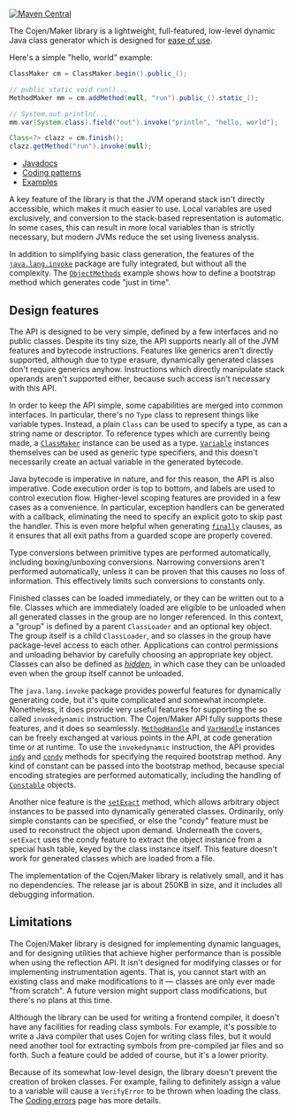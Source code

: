 [![Maven Central](https://img.shields.io/maven-central/v/org.cojen/cojen-maker.svg?label=Maven%20Central)](https://central.sonatype.com/artifact/org.cojen/cojen-maker)

The Cojen/Maker library is a lightweight, full-featured, low-level dynamic Java class generator which is designed for [ease of use](https://github.com/cojen/Maker/wiki/Ease-of-use).

Here's a simple "hello, world" example:

```java
ClassMaker cm = ClassMaker.begin().public_();

// public static void run()...
MethodMaker mm = cm.addMethod(null, "run").public_().static_();

// System.out.println(...
mm.var(System.class).field("out").invoke("println", "hello, world");

Class<?> clazz = cm.finish();
clazz.getMethod("run").invoke(null);
```

- [Javadocs](https://cojen.github.io/Maker/javadoc/org.cojen.maker/org/cojen/maker/package-summary.html)
- [Coding patterns](https://github.com/cojen/Maker/wiki/Coding-patterns)
- [Examples](example/main/java/org/cojen/example)

A key feature of the library is that the JVM operand stack isn't directly accessible, which makes it much easier to use. Local variables are used exclusively, and conversion to the stack-based representation is automatic. In some cases, this can result in more local variables than is strictly necessary, but modern JVMs reduce the set using liveness analysis.

In addition to simplifying basic class generation, the features of the [`java.lang.invoke`](https://docs.oracle.com/en/java/javase/21/docs/api/java.base/java/lang/invoke/package-summary.html) package are fully integrated, but without all the complexity. The [`ObjectMethods`](https://github.com/cojen/Maker/blob/master/example/main/java/org/cojen/example/ObjectMethods.java) example shows how to define a bootstrap method which generates code "just in time".

Design features
---------------

The API is designed to be very simple, defined by a few interfaces and no public classes. Despite its tiny size, the API supports nearly all of the JVM features and bytecode instructions. Features like generics aren't directly supported, although due to type erasure, dynamically generated classes don't require generics anyhow. Instructions which directly manipulate stack operands aren't supported either, because such access isn't necessary with this API.

In order to keep the API simple, some capabilities are merged into common interfaces. In particular, there's no `Type` class to represent things like variable types. Instead, a plain `Class` can be used to specify a type, as can a string name or descriptor. To reference types which are currently being made, a [`ClassMaker`](https://cojen.github.io/Maker/javadoc/org.cojen.maker/org/cojen/maker/ClassMaker.html) instance can be used as a type. [`Variable`](https://cojen.github.io/Maker/javadoc/org.cojen.maker/org/cojen/maker/Variable.html) instances themselves can be used as generic type specifiers, and this doesn't necessarily create an actual variable in the generated bytecode.

Java bytecode is imperative in nature, and for this reason, the API is also imperative. Code execution order is top to bottom, and labels are used to control execution flow. Higher-level scoping features are provided in a few cases as a convenience. In particular, exception handlers can be generated with a callback, eliminating the need to specify an explicit goto to skip past the handler. This is even more helpful when generating [`finally`](https://cojen.github.io/Maker/javadoc/org.cojen.maker/org/cojen/maker/MethodMaker.html#finally_(org.cojen.maker.Label,java.lang.Runnable)) clauses, as it ensures that all exit paths from a guarded scope are properly covered.

Type conversions between primitive types are performed automatically, including boxing/unboxing conversions. Narrowing conversions aren't performed automatically, unless it can be proven that this causes no loss of information. This effectively limits such conversions to constants only.

Finished classes can be loaded immediately, or they can be written out to a file. Classes which are immediately loaded are eligible to be unloaded when all generated classes in the group are no longer referenced. In this context, a "group" is defined by a parent `ClassLoader` and an optional key object. The group itself is a child `ClassLoader`, and so classes in the group have package-level access to each other. Applications can control permissions and unloading behavior by carefully choosing an appropriate key object. Classes can also be defined as [_hidden_](https://github.com/cojen/Maker/wiki/Hidden-classes), in which case they can be unloaded even when the group itself cannot be unloaded.

The `java.lang.invoke` package provides powerful features for dynamically generating code, but it's quite complicated and somewhat incomplete. Nonetheless, it does provide very useful features for supporting the so called `invokedynamic` instruction. The Cojen/Maker API fully supports these features, and it does so seamlessly. [`MethodHandle`](https://docs.oracle.com/en/java/javase/21/docs/api/java.base/java/lang/invoke/MethodHandle.html) and [`VarHandle`](https://docs.oracle.com/en/java/javase/21/docs/api/java.base/java/lang/invoke/VarHandle.html) instances can be freely exchanged at various points in the API, at code generation time or at runtime. To use the `invokedynamic` instruction, the API provides [`indy`](https://cojen.github.io/Maker/javadoc/org.cojen.maker/org/cojen/maker/Variable.html#indy(java.lang.String,java.lang.Object...)) and [`condy`](https://cojen.github.io/Maker/javadoc/org.cojen.maker/org/cojen/maker/Variable.html#condy(java.lang.String,java.lang.Object...)) methods for specifying the required bootstrap method. Any kind of constant can be passed into the bootstrap method, because special encoding strategies are performed automatically, including the handling of [`Constable`](https://docs.oracle.com/en/java/javase/21/docs/api/java.base/java/lang/constant/Constable.html) objects.

Another nice feature is the [`setExact`](https://cojen.github.io/Maker/javadoc/org.cojen.maker/org/cojen/maker/Variable.html#setExact(java.lang.Object)) method, which allows arbitrary object instances to be passed into dynamically generated classes. Ordinarily, only simple constants can be specified, or else the "condy" feature must be used to reconstruct the object upon demand. Underneath the covers, `setExact` uses the condy feature to extract the object instance from a special hash table, keyed by the class instance itself. This feature doesn't work for generated classes which are loaded from a file.

The implementation of the Cojen/Maker library is relatively small, and it has no dependencies. The release jar is about 250KB in size, and it includes all debugging information.

Limitations
-----------

The Cojen/Maker library is designed for implementing dynamic languages, and for designing utilities that achieve higher performance than is possible when using the reflection API. It isn't designed for modifying classes or for implementing instrumentation agents. That is, you cannot start with an existing class and make modifications to it &mdash; classes are only ever made "from scratch". A future version might support class modifications, but there's no plans at this time.

Although the library can be used for writing a frontend compiler, it doesn't have any facilities for reading class symbols. For example, it's possible to write a Java compiler that uses Cojen for writing class files, but it would need another tool for extracting symbols from pre-compiled jar files and so forth. Such a feature could be added of course, but it's a lower priority.

Because of its somewhat low-level design, the library doesn't prevent the creation of broken classes. For example, failing to definitely assign a value to a variable will cause a `VerifyError` to be thrown when loading the class. The [Coding errors](https://github.com/cojen/Maker/wiki/Coding-errors) page has more details.
